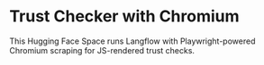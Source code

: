 # Trust Checker with Chromium

This Hugging Face Space runs Langflow with Playwright-powered Chromium scraping for JS-rendered trust checks.
